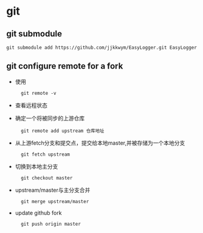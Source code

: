 # git

## git submodule

    git submodule add https://github.com/jjkkwym/EasyLogger.git EasyLogger

## git configure remote for a fork

- 使用

        git remote -v

- 查看远程状态

- 确定一个将被同步的上游仓库

        git remote add upstream 仓库地址

- 从上游fetch分支和提交点，提交给本地master,并被存储为一个本地分支

        git fetch upstream

- 切换到本地主分支

        git checkout master

- upstream/master与主分支合并

        git merge upstream/master

- update github fork

        git push origin master
